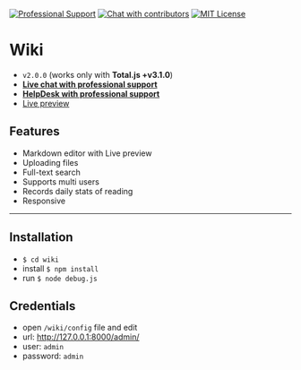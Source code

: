 [![Professional Support](https://www.totaljs.com/img/badge-support.svg)](https://www.totaljs.com/support/) [![Chat with contributors](https://www.totaljs.com/img/badge-chat.svg)](https://messenger.totaljs.com) [![MIT License][license-image]][license-url]

# Wiki

- `v2.0.0` (works only with __Total.js +v3.1.0__)
- [__Live chat with professional support__](https://messenger.totaljs.com)
- [__HelpDesk with professional support__](https://helpdesk.totaljs.com)
- [Live preview](https://wiki.totaljs.com)

## Features

- Markdown editor with Live preview
- Uploading files
- Full-text search
- Supports multi users
- Records daily stats of reading
- Responsive

---

## Installation

- `$ cd wiki`
- install `$ npm install`
- run `$ node debug.js`

## Credentials

- open `/wiki/config` file and edit
- url: <http://127.0.0.1:8000/admin/>
- user: `admin`
- password: `admin`

[license-image]: https://img.shields.io/badge/license-MIT-blue.svg?style=flat
[license-url]: license.txt